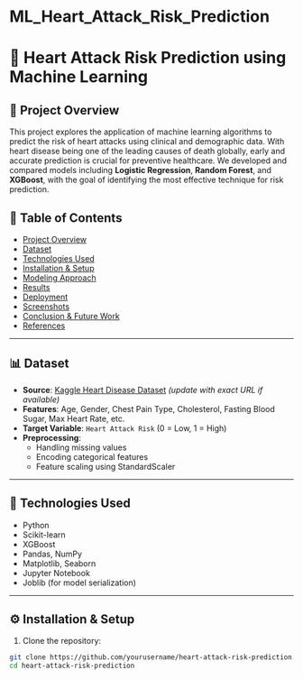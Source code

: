 # ML_Heart_Attack_Risk_Prediction
# 💓 Heart Attack Risk Prediction using Machine Learning

## 📘 Project Overview

This project explores the application of machine learning algorithms to predict the risk of heart attacks using clinical and demographic data. With heart disease being one of the leading causes of death globally, early and accurate prediction is crucial for preventive healthcare. We developed and compared models including **Logistic Regression**, **Random Forest**, and **XGBoost**, with the goal of identifying the most effective technique for risk prediction.

## 📁 Table of Contents
- [Project Overview](#-project-overview)
- [Dataset](#-dataset)
- [Technologies Used](#-technologies-used)
- [Installation & Setup](#-installation--setup)
- [Modeling Approach](#-modeling-approach)
- [Results](#-results)
- [Deployment](#-deployment)
- [Screenshots](#-screenshots)
- [Conclusion & Future Work](#-conclusion--future-work)
- [References](#-references)

---

## 📊 Dataset

- **Source**: [Kaggle Heart Disease Dataset](https://www.kaggle.com/datasets) *(update with exact URL if available)*
- **Features**: Age, Gender, Chest Pain Type, Cholesterol, Fasting Blood Sugar, Max Heart Rate, etc.
- **Target Variable**: `Heart Attack Risk` (0 = Low, 1 = High)
- **Preprocessing**:
  - Handling missing values
  - Encoding categorical features
  - Feature scaling using StandardScaler

---

## 🧰 Technologies Used

- Python
- Scikit-learn
- XGBoost
- Pandas, NumPy
- Matplotlib, Seaborn
- Jupyter Notebook
- Joblib (for model serialization)

---

## ⚙️ Installation & Setup

1. Clone the repository:
```bash
git clone https://github.com/yourusername/heart-attack-risk-prediction.git
cd heart-attack-risk-prediction
